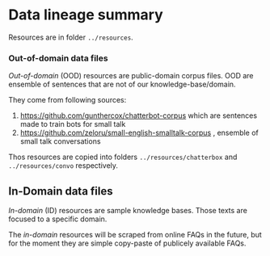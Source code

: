 # Data lineage summary

Resources are in folder `../resources`.

### Out-of-domain data files

*Out-of-domain* (OOD) resources are public-domain corpus files. OOD are ensemble of sentences that are not of our knowledge-base/domain.

They come from following sources:
1. https://github.com/gunthercox/chatterbot-corpus which are sentences made to train bots for small talk
2. https://github.com/zeloru/small-english-smalltalk-corpus , ensemble of small talk conversations

Thos resources are copied into folders `../resources/chatterbox` and `../resources/convo` respectively.

## In-Domain data files 

*In-domain* (ID) resources are sample knowledge bases. Those texts are focused to a specific domain.

The *in-domain* resources will be scraped from online FAQs in the future, but for the moment they are simple copy-paste of publicely available FAQs.